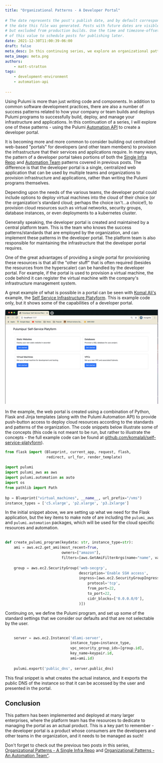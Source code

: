```yaml
---
title: "Organizational Patterns - A Developer Portal"

# The date represents the post's publish date, and by default corresponds with
# the date this file was generated. Posts with future dates are visible in development,
# but excluded from production builds. Use the time and timezone-offset portions of
# of this value to schedule posts for publishing later.
date: 2021-12-30T11:00:39-06:00
draft: false
meta_desc: In this continuing series, we explore an organizational pattern of using Pulumi - a developer portal.
meta_image: meta.png
authors:
    - matt-stratton
tags:
    - development-environment
    - automation-api

---
```


Using Pulumi is more than just writing code and components. In addition to common software development practices, there are also a number of success patterns related to how your company or team builds and deploys Pulumi programs to successfully build, deploy, and manage your infrastructure and applications. In this continuation of a series, I will explore one of these patterns - using the Pulumi [Automation API](https://www.pulumi.com/docs/using-pulumi/automation-api/) to create a developer portal.

<!--more-->

It is becoming more and more common to consider building out centralized web-based "portals" for developers (and other team members) to provision the infrastructure that their services and applications require. In many ways, the pattern of a developer portal takes portions of both the [Single Infra Repo](/blog/organizational-patterns-infra-repo/) and [Automation Team](/blog/organizational-patterns-automation-team/) patterns covered in previous posts. The difference is that the developer portal is a single, centralized web application that can be used by multiple teams and organizations to provision infrastructure and applications, rather than writing the Pulumi programs themselves.

Depending upon the needs of the various teams, the developer portal could include options to deploy virtual machines into the cloud of their choice (or the organization's standard cloud; perhaps the choice isn't...a choice!), to provision cloud resources such as virtual networks, security groups, database instances, or even deployments to a kubernetes cluster.

Generally speaking, the developer portal is created and maintained by a central platform team. This is the team who knows the success patterns/standards that are employed by the organization, and can implement these patterns in the developer portal. The platform team is also responsible for maintaining the infrastructure that the developer portal requires.

One of the great advantages of providing a single portal for provisioning these resources is that all the "other stuff" that is often required (besides the resources from the hyperscaler) can be handled by the developer portal. For example, if the  portal is used to provision a virtual machine, the code behind it can register the virtual machine with the company's infrastructure management system.

A great example of what is possible in a portal can be seen with [Komal Ali's](https://github.com/komalali/) example, the [Self Service Infrastructure Platyform](https://github.com/komalali/self-service-platyform). This is example code only, but it shows some of the capabilities of a developer portal.

![Screeshot of the platyform](platyform.png)

In the example, the web portal is created using a combination of Python, Flask and Jinja templates (along with the Pulumi Automation API) to provide push-button access to deploy cloud resources according to the standards and patterns of the organization. The code snippets below illustrate some of the concepts (this code is not meant to be run, but rather to illustrate the concepts - the full example code can be found at [github.com/komalali/self-service-platyform](https://github.com/komalali/self-service-platyform)).

```python
from flask import (Blueprint, current_app, request, flash,
                   redirect, url_for, render_template)

import pulumi
import pulumi_aws as aws
import pulumi.automation as auto
import os
from pathlib import Path

bp = Blueprint("virtual_machines", __name__, url_prefix="/vms")
instance_types = ['c5.xlarge', 'p2.xlarge', 'p3.2xlarge']

```

In the initial snippet above, we are setting up what we need for the Flask application, but the key items to make note of are including the `pulumi_aws` and `pulumi.automation` packages, which will be used for the cloud specific resources and automation.

```python

def create_pulumi_program(keydata: str, instance_type=str):
    ami = aws.ec2.get_ami(most_recent=True,
                          owners=["amazon"],
                          filters=[aws.GetAmiFilterArgs(name="name", values=["*amzn2-ami-minimal-hvm*"])])

    group = aws.ec2.SecurityGroup('web-secgrp',
                                  description='Enable SSH access',
                                  ingress=[aws.ec2.SecurityGroupIngressArgs(
                                      protocol='tcp',
                                      from_port=22,
                                      to_port=22,
                                      cidr_blocks=['0.0.0.0/0'],
                                  )])

```

Continuing on, we define the Pulumi program, and set up some of the standard settings that we consider our defaults and that are not selectable by the user.

```python

    server = aws.ec2.Instance('dlami-server',
                              instance_type=instance_type,
                              vpc_security_group_ids=[group.id],
                              key_name=keypair.id,
                              ami=ami.id)

    pulumi.export('public_dns', server.public_dns)

```

This final snippet is what creates the actual instance, and it exports the public DNS of the instance so that it can be accessed by the user and presented in the portal.

## Conclusion

This pattern has been implemented and deployed at many larger enterprises, where the platform team has the resources to dedicate to managing the portal as an actual product. This is a key part to remember - the developer portal is a product whose consumers are the developers and other teams in the organization, and it needs to be managed as such!

Don't forget to check out the previous two posts in this series, [Organizational Patterns - A Single Infra Repo](/blog/organizational-patterns-infra-repo/) and [Organizational Patterns - An Automation Team"](/blog/organizational-patterns-automation-team/).

